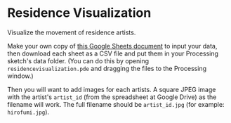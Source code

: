 Residence Visualization
=======================

Visualize the movement of residence artists.

Make your own copy of [this Google Sheets document](https://docs.google.com/spreadsheets/d/1HiRxrFpTwoaE1crh7OerStbKUyHu3ehLbTWGtsPxo3o/edit?usp=sharing) to input your data, then download each sheet as a CSV file and put them in your Processing sketch's data folder. (You can do this by opening `residencevisualization.pde` and dragging the files to the Processing window.)

Then you will want to add images for each artists. A square JPEG image with the artist's `artist_id` (from the spreadsheet at Google Drive) as the filename will work. The full filename should be `artist_id.jpg` (for example: `hirofumi.jpg`).